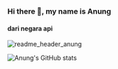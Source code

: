 ### Hi there 👋, my name is Anung
#### dari negara api
![readme_header_anung](https://user-images.githubusercontent.com/82875299/153753407-1624fed5-cebc-48e6-9b2f-3faa37c4bac2.png)


![Anung's GitHub stats](https://github-readme-stats.vercel.app/api?username=anungma&show_icons=true&theme=radical)




